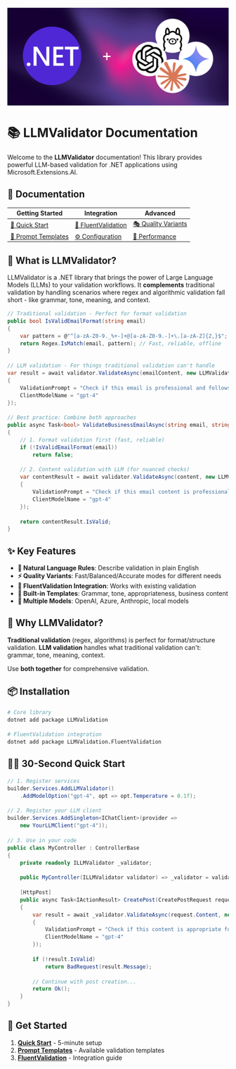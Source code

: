 
![](docs/assets/Dotnet+LLMModels.jpg)

# 📚 LLMValidator Documentation

Welcome to the **LLMValidator** documentation! This library provides powerful LLM-based validation for .NET applications using Microsoft.Extensions.AI.

## 📖 Documentation

| Getting Started | Integration | Advanced |
|-----------------|-------------|----------|
| [🎯 Quick Start](QuickStart.md) | [🔄 FluentValidation](FluentValidation.md) | [🎭 Quality Variants](QualityVariants.md) |
| [📝 Prompt Templates](PromptTemplates.md) | [⚙️ Configuration](Configuration.md) | [🚀 Performance](Performance.md) |

## 🎯 What is LLMValidator?

LLMValidator is a .NET library that brings the power of Large Language Models (LLMs) to your validation workflows. It **complements** traditional validation by handling scenarios where regex and algorithmic validation fall short - like grammar, tone, meaning, and context.

```csharp
// Traditional validation - Perfect for format validation
public bool IsValidEmailFormat(string email)
{
    var pattern = @"^[a-zA-Z0-9._%+-]+@[a-zA-Z0-9.-]+\.[a-zA-Z]{2,}$";
    return Regex.IsMatch(email, pattern); // Fast, reliable, offline
}

// LLM validation - For things traditional validation can't handle
var result = await validator.ValidateAsync(emailContent, new LLMValidationOptions
{
    ValidationPrompt = "Check if this email is professional and follows business communication standards",
    ClientModelName = "gpt-4"
});

// Best practice: Combine both approaches
public async Task<bool> ValidateBusinessEmailAsync(string email, string content)
{
    // 1. Format validation first (fast, reliable)
    if (!IsValidEmailFormat(email))
        return false;

    // 2. Content validation with LLM (for nuanced checks)
    var contentResult = await validator.ValidateAsync(content, new LLMValidationOptions
    {
        ValidationPrompt = "Check if this email content is professional and appropriate",
        ClientModelName = "gpt-4"
    });

    return contentResult.IsValid;
}
```

## ✨ Key Features

- **🧠 Natural Language Rules**: Describe validation in plain English
- **⚡ Quality Variants**: Fast/Balanced/Accurate modes for different needs
- **🔄 FluentValidation Integration**: Works with existing validation
- **📝 Built-in Templates**: Grammar, tone, appropriateness, business content
- **🎯 Multiple Models**: OpenAI, Azure, Anthropic, local models

## 🌟 Why LLMValidator?

**Traditional validation** (regex, algorithms) is perfect for format/structure validation.
**LLM validation** handles what traditional validation can't: grammar, tone, meaning, context.

Use **both together** for comprehensive validation.

## 📦 Installation

```bash
# Core library
dotnet add package LLMValidation

# FluentValidation integration
dotnet add package LLMValidation.FluentValidation
```

## 🏃‍♂️ 30-Second Quick Start

```csharp
// 1. Register services
builder.Services.AddLLMValidator()
    .AddModelOption("gpt-4", opt => opt.Temperature = 0.1f);

// 2. Register your LLM client
builder.Services.AddSingleton<IChatClient>(provider =>
    new YourLLMClient("gpt-4"));

// 3. Use in your code
public class MyController : ControllerBase
{
    private readonly ILLMValidator _validator;

    public MyController(ILLMValidator validator) => _validator = validator;

    [HttpPost]
    public async Task<IActionResult> CreatePost(CreatePostRequest request)
    {
        var result = await _validator.ValidateAsync(request.Content, new LLMValidationOptions
        {
            ValidationPrompt = "Check if this content is appropriate for a professional blog",
            ClientModelName = "gpt-4"
        });

        if (!result.IsValid)
            return BadRequest(result.Message);

        // Continue with post creation...
        return Ok();
    }
}
```

## 🚀 Get Started

1. **[Quick Start](QuickStart.md)** - 5-minute setup
2. **[Prompt Templates](PromptTemplates.md)** - Available validation templates
3. **[FluentValidation](FluentValidation.md)** - Integration guide